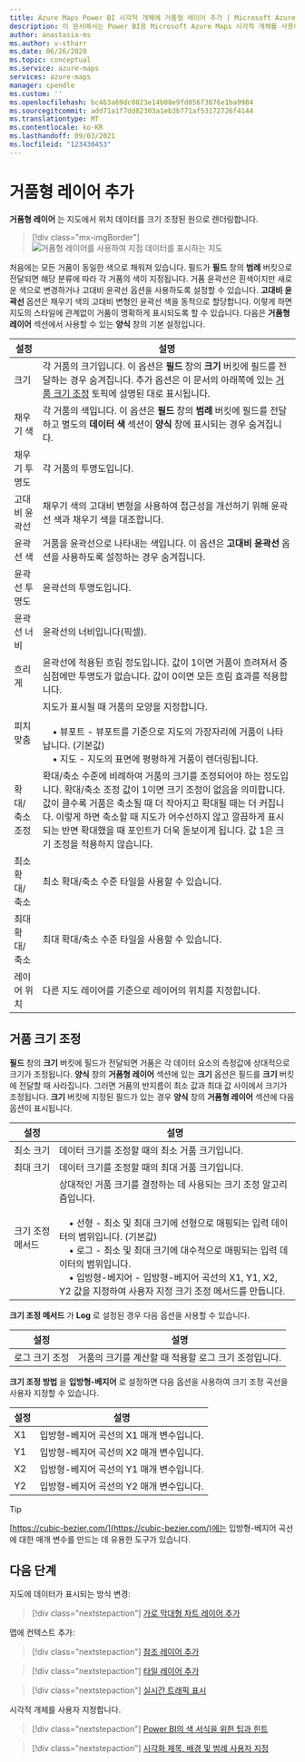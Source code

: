 ```yaml
---
title: Azure Maps Power BI 시각적 개체에 거품형 레이어 추가 | Microsoft Azure Maps
description: 이 문서에서는 Power BI용 Microsoft Azure Maps 시각적 개체를 사용하는 방법을 알아봅니다.
author: anastasia-ms
ms.author: v-stharr
ms.date: 06/26/2020
ms.topic: conceptual
ms.service: azure-maps
services: azure-maps
manager: cpendle
ms.custom: ''
ms.openlocfilehash: bc463a69dc0823e14b08e9fd056f3876e1ba9984
ms.sourcegitcommit: add71a1f7dd82303a1eb3b771af53172726f4144
ms.translationtype: MT
ms.contentlocale: ko-KR
ms.lasthandoff: 09/03/2021
ms.locfileid: "123430453"
---
```

# <a name="add-a-bubble-layer"></a>거품형 레이어 추가

**거품형 레이어** 는 지도에서 위치 데이터를 크기 조정된 원으로 렌더링합니다.

> [!div class="mx-imgBorder"]
> ![거품형 레이어를 사용하여 지점 데이터를 표시하는 지도](media/power-bi-visual/bubble-layer-with-legend-color.png)

처음에는 모든 거품이 동일한 색으로 채워져 있습니다. 필드가 **필드** 창의 **범례** 버킷으로 전달되면 해당 분류에 따라 각 거품의 색이 지정됩니다. 거품 윤곽선은 흰색이지만 새로운 색으로 변경하거나 고대비 윤곽선 옵션을 사용하도록 설정할 수 있습니다. **고대비 윤곽선** 옵션은 채우기 색의 고대비 변형인 윤곽선 색을 동적으로 할당합니다. 이렇게 하면 지도의 스타일에 관계없이 거품이 명확하게 표시되도록 할 수 있습니다. 다음은 **거품형 레이어** 섹션에서 사용할 수 있는 **양식** 창의 기본 설정입니다.

| 설정               | 설명    |
|-----------------------|----------------|
| 크기                  | 각 거품의 크기입니다. 이 옵션은 **필드** 창의 **크기** 버킷에 필드를 전달하는 경우 숨겨집니다. 추가 옵션은 이 문서의 아래쪽에 있는 [거품 크기 조정](#bubble-size-scaling) 토픽에 설명된 대로 표시됩니다. |
| 채우기 색            | 각 거품의 색입니다. 이 옵션은 **필드** 창의 **범례** 버킷에 필드를 전달하고 별도의 **데이터 색** 섹션이 **양식** 창에 표시되는 경우 숨겨집니다. |
| 채우기 투명도     | 각 거품의 투명도입니다. |
| 고대비 윤곽선 | 채우기 색의 고대비 변형을 사용하여 접근성을 개선하기 위해 윤곽선 색과 채우기 색을 대조합니다. |
| 윤곽선 색         | 거품을 윤곽선으로 나타내는 색입니다. 이 옵션은 **고대비 윤곽선** 옵션을 사용하도록 설정하는 경우 숨겨집니다. |
| 윤곽선 투명도  | 윤곽선의 투명도입니다. |
| 윤곽선 너비         | 윤곽선의 너비입니다(픽셀). |
| 흐리게                  | 윤곽선에 적용된 흐림 정도입니다. 값이 1이면 거품이 흐려져서 중심점에만 투명도가 없습니다. 값이 0이면 모든 흐림 효과를 적용합니다. |
| 피치 맞춤       | 지도가 표시될 때 거품의 모양을 지정합니다. <br/><br/>&nbsp;&nbsp;&nbsp;&nbsp;• 뷰포트 - 뷰포트를 기준으로 지도의 가장자리에 거품이 나타납니다. (기본값)<br/>&nbsp;&nbsp;&nbsp;&nbsp;• 지도 - 지도의 표면에 평평하게 거품이 렌더링됩니다. |
| 확대/축소 조정            | 확대/축소 수준에 비례하여 거품의 크기를 조정되어야 하는 정도입니다. 확대/축소 조정 값이 1이면 크기 조정이 없음을 의미합니다. 값이 클수록 거품은 축소될 때 더 작아지고 확대될 때는 더 커집니다. 이렇게 하면 축소할 때 지도가 어수선하지 않고 깔끔하게 표시되는 반면 확대했을 때 포인트가 더욱 돋보이게 됩니다. 값 1은 크기 조정을 적용하지 않습니다. |
| 최소 확대/축소              | 최소 확대/축소 수준 타일을 사용할 수 있습니다. |
| 최대 확대/축소              | 최대 확대/축소 수준 타일을 사용할 수 있습니다. |
| 레이어 위치        | 다른 지도 레이어를 기준으로 레이어의 위치를 지정합니다. |

## <a name="bubble-size-scaling"></a>거품 크기 조정

**필드** 창의 **크기** 버킷에 필드가 전달되면 거품은 각 데이터 요소의 측정값에 상대적으로 크기가 조정됩니다. **양식** 창의 **거품형 레이어** 섹션에 있는 **크기** 옵션은 필드를 **크기** 버킷에 전달할 때 사라집니다. 그러면 거품의 반지름이 최소 값과 최대 값 사이에서 크기가 조정됩니다. **크기** 버킷에 지정된 필드가 있는 경우 **양식** 창의 **거품형 레이어** 섹션에 다음 옵션이 표시됩니다.

| 설정             | 설명  |
|---------------------|--------------|
| 최소 크기            | 데이터 크기를 조정할 때의 최소 거품 크기입니다.|
| 최대 크기            | 데이터 크기를 조정할 때의 최대 거품 크기입니다.|
| 크기 조정 메서드 | 상대적인 거품 크기를 결정하는 데 사용되는 크기 조정 알고리즘입니다.<br/><br/>&nbsp;&nbsp;&nbsp;&nbsp;• 선형 - 최소 및 최대 크기에 선형으로 매핑되는 입력 데이터의 범위입니다. (기본값)<br/>&nbsp;&nbsp;&nbsp;&nbsp;• 로그 - 최소 및 최대 크기에 대수적으로 매핑되는 입력 데이터의 범위입니다.<br/>&nbsp;&nbsp;&nbsp;&nbsp;• 입방형-베지어 - 입방형-베지어 곡선의 X1, Y1, X2, Y2 값을 지정하여 사용자 지정 크기 조정 메서드를 만듭니다. |

**크기 조정 메서드** 가 **Log** 로 설정된 경우 다음 옵션을 사용할 수 있습니다.

| 설정   | 설명      |
|-----------|------------------|
| 로그 크기 조정 | 거품의 크기를 계산할 때 적용할 로그 크기 조정입니다. |

**크기 조정 방법** 을 **입방형-베지어** 로 설정하면 다음 옵션을 사용하여 크기 조정 곡선을 사용자 지정할 수 있습니다.

| 설정 | 설명                           |
|---------|---------------------------------------|
| X1      | 입방형-베지어 곡선의 X1 매개 변수입니다. |
| Y1      | 입방형-베지어 곡선의 X2 매개 변수입니다. |
| X2      | 입방형-베지어 곡선의 Y1 매개 변수입니다. |
| Y2      | 입방형-베지어 곡선의 Y2 매개 변수입니다. |

> [!TIP]
> [https://cubic-bezier.com/](https://cubic-bezier.com/)에는 입방형-베지어 곡선에 대한 매개 변수를 만드는 데 유용한 도구가 있습니다.

## <a name="next-steps"></a>다음 단계

지도에 데이터가 표시되는 방식 변경:

> [!div class="nextstepaction"]
> [가로 막대형 차트 레이어 추가](power-bi-visual-add-bar-chart-layer.md)

맵에 컨텍스트 추가:

> [!div class="nextstepaction"]
> [참조 레이어 추가](power-bi-visual-add-reference-layer.md)

> [!div class="nextstepaction"]
> [타일 레이어 추가](power-bi-visual-add-tile-layer.md)

> [!div class="nextstepaction"]
> [실시간 트래픽 표시](power-bi-visual-show-real-time-traffic.md)

시각적 개체를 사용자 지정합니다.

> [!div class="nextstepaction"]
> [Power BI의 색 서식을 위한 팁과 힌트](/power-bi/visuals/service-tips-and-tricks-for-color-formatting)

> [!div class="nextstepaction"]
> [시각화 제목, 배경 및 범례 사용자 지정](/power-bi/visuals/power-bi-visualization-customize-title-background-and-legend)